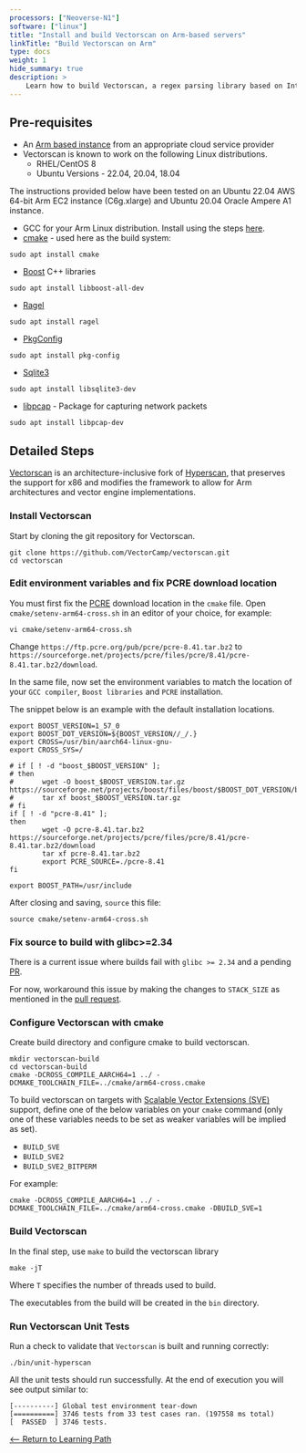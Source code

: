 ```yaml
---
processors: ["Neoverse-N1"]
software: ["linux"]
title: "Install and build Vectorscan on Arm-based servers"
linkTitle: "Build Vectorscan on Arm"
type: docs
weight: 1
hide_summary: true
description: >
    Learn how to build Vectorscan, a regex parsing library based on Intel's Hyperscan library on AWS EC2 instances powered by Arm64 achitecture.
---
```


## Pre-requisites

* An [Arm based instance](/cloud/platforms) from an appropriate cloud service provider
* Vectorscan is known to work on the following Linux distributions. 
   * RHEL/CentOS 8
   * Ubuntu Versions - 22.04, 20.04, 18.04

The instructions provided below have been tested on an Ubuntu 22.04 AWS 64-bit Arm EC2 instance (C6g.xlarge) and Ubuntu 20.04 Oracle Ampere A1 instance.

* GCC for your Arm Linux distribution. Install using the steps [here](/compilers/install_ngcc).
* [cmake](https://cmake.org/) - used here as the build system:
```console
sudo apt install cmake
```
* [Boost](https://www.boost.org/) C++ libraries
```console
sudo apt install libboost-all-dev
```
* [Ragel](https://packages.ubuntu.com/bionic/ragel)
```console
sudo apt install ragel
```
* [PkgConfig](https://en.wikipedia.org/wiki/Pkg-config)
```console
sudo apt install pkg-config
```
* [Sqlite3](https://www.sqlite.org/index.html)
```console
sudo apt install libsqlite3-dev
```
* [libpcap](https://www.tcpdump.org/) - Package for capturing network packets
```console
sudo apt install libpcap-dev
```

## Detailed Steps

[Vectorscan](https://github.com/VectorCamp/vectorscan) is an architecture-inclusive fork of [Hyperscan](https://github.com/intel/hyperscan), that preserves the support for x86 and modifies the framework to allow for Arm architectures and vector engine implementations.

### Install Vectorscan

Start by cloning the git repository for Vectorscan.
```console
git clone https://github.com/VectorCamp/vectorscan.git
cd vectorscan
```

### Edit environment variables and fix PCRE download location

You must first fix the [PCRE](https://www.pcre.org/) download location in the `cmake` file. Open `cmake/setenv-arm64-cross.sh` in an editor of your choice, for example:

```console
vi cmake/setenv-arm64-cross.sh
```
Change `https://ftp.pcre.org/pub/pcre/pcre-8.41.tar.bz2` to `https://sourceforge.net/projects/pcre/files/pcre/8.41/pcre-8.41.tar.bz2/download`.

In the same file, now set the environment variables to match the location of your `GCC compiler`, `Boost libraries` and `PCRE` installation.

The snippet below is an example with the default installation locations.
```console
export BOOST_VERSION=1_57_0
export BOOST_DOT_VERSION=${BOOST_VERSION//_/.}
export CROSS=/usr/bin/aarch64-linux-gnu-
export CROSS_SYS=/

# if [ ! -d "boost_$BOOST_VERSION" ];
# then
#       wget -O boost_$BOOST_VERSION.tar.gz https://sourceforge.net/projects/boost/files/boost/$BOOST_DOT_VERSION/boost_$BOOST_VERSION.tar.gz/download
#       tar xf boost_$BOOST_VERSION.tar.gz
# fi
if [ ! -d "pcre-8.41" ];
then
        wget -O pcre-8.41.tar.bz2 https://sourceforge.net/projects/pcre/files/pcre/8.41/pcre-8.41.tar.bz2/download
        tar xf pcre-8.41.tar.bz2
        export PCRE_SOURCE=./pcre-8.41
fi

export BOOST_PATH=/usr/include
```
After closing and saving, `source` this file:
```console
source cmake/setenv-arm64-cross.sh
```

### Fix source to build with glibc>=2.34

There is a current issue where builds fail with `glibc >= 2.34` and a pending [PR](https://github.com/intel/hyperscan/issues/359).

For now, workaround this issue by making the changes to `STACK_SIZE` as mentioned in the [pull request](https://github.com/intel/hyperscan/pull/358/files/eac1e5e0354f3ead2c832e798d89f86082b77d75).

### Configure Vectorscan with cmake

Create build directory and configure cmake to build vectorscan. 

```console
mkdir vectorscan-build
cd vectorscan-build
cmake -DCROSS_COMPILE_AARCH64=1 ../ -DCMAKE_TOOLCHAIN_FILE=../cmake/arm64-cross.cmake
```

To build vectorscan on targets with [Scalable Vector Extensions (SVE)](https://developer.arm.com/Architectures/Scalable%20Vector%20Extensions) support, define one of the below variables on your `cmake` command (only one of these variables needs to be set as weaker variables will be implied as set).

* `BUILD_SVE`
* `BUILD_SVE2`
* `BUILD_SVE2_BITPERM`

For example:

```console 
cmake -DCROSS_COMPILE_AARCH64=1 ../ -DCMAKE_TOOLCHAIN_FILE=../cmake/arm64-cross.cmake -DBUILD_SVE=1
```

### Build Vectorscan 

In the final step, use `make` to build the vectorscan library

```console
make -jT
```

Where `T` specifies the number of threads used to build.

The executables from the build will be created in the `bin` directory.

### Run Vectorscan Unit Tests

Run a check to validate that `Vectorscan` is built and running correctly:

```console
./bin/unit-hyperscan
```

All the unit tests should run successfully. At the end of execution you will see output similar to:

```
[----------] Global test environment tear-down
[==========] 3746 tests from 33 test cases ran. (197558 ms total)
[  PASSED  ] 3746 tests.
```

[<-- Return to Learning Path](/cloud/vectorscan/#sections)

